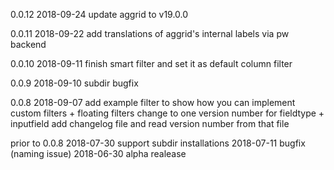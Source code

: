 0.0.12
2018-09-24
update aggrid to v19.0.0

0.0.11
2018-09-22
add translations of aggrid's internal labels via pw backend

0.0.10
2018-09-11
finish smart filter and set it as default column filter

0.0.9
2018-09-10
subdir bugfix

0.0.8
2018-09-07
add example filter to show how you can implement custom filters + floating filters
change to one version number for fieldtype + inputfield
add changelog file and read version number from that file

prior to 0.0.8
2018-07-30 support subdir installations
2018-07-11 bugfix (naming issue)
2018-06-30 alpha realease
